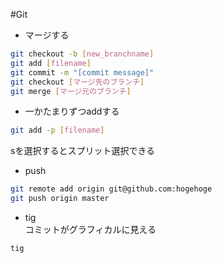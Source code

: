 #Git
- マージする  

 ```sh
 git checkout -b [new_branchname]
 git add [filename]
 git commit -m "[commit message]"
 git checkout [マージ先のブランチ]
 git merge [マージ元のブランチ]
 ```

- 一かたまりずつaddする  

 ```sh
 git add -p [filename]
 ```
 sを選択するとスプリット選択できる

- push

 ```sh
 git remote add origin git@github.com:hogehoge
 git push origin master
 ```

- tig  
 コミットがグラフィカルに見える

 ```sh
 tig
 ```
